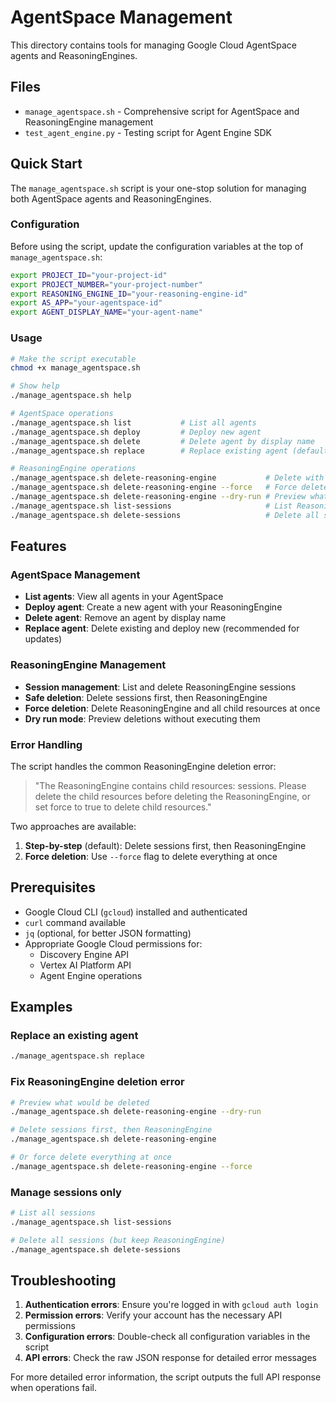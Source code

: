 # AgentSpace Management

This directory contains tools for managing Google Cloud AgentSpace agents and ReasoningEngines.

## Files

- `manage_agentspace.sh` - Comprehensive script for AgentSpace and ReasoningEngine management
- `test_agent_engine.py` - Testing script for Agent Engine SDK

## Quick Start

The `manage_agentspace.sh` script is your one-stop solution for managing both AgentSpace agents and ReasoningEngines.

### Configuration

Before using the script, update the configuration variables at the top of `manage_agentspace.sh`:

```bash
export PROJECT_ID="your-project-id"
export PROJECT_NUMBER="your-project-number"
export REASONING_ENGINE_ID="your-reasoning-engine-id"
export AS_APP="your-agentspace-id"
export AGENT_DISPLAY_NAME="your-agent-name"
```

### Usage

```bash
# Make the script executable
chmod +x manage_agentspace.sh

# Show help
./manage_agentspace.sh help

# AgentSpace operations
./manage_agentspace.sh list           # List all agents
./manage_agentspace.sh deploy         # Deploy new agent
./manage_agentspace.sh delete         # Delete agent by display name
./manage_agentspace.sh replace        # Replace existing agent (default)

# ReasoningEngine operations
./manage_agentspace.sh delete-reasoning-engine           # Delete with sessions cleanup
./manage_agentspace.sh delete-reasoning-engine --force   # Force delete everything
./manage_agentspace.sh delete-reasoning-engine --dry-run # Preview what would be deleted
./manage_agentspace.sh list-sessions                     # List ReasoningEngine sessions
./manage_agentspace.sh delete-sessions                   # Delete all sessions
```

## Features

### AgentSpace Management
- **List agents**: View all agents in your AgentSpace
- **Deploy agent**: Create a new agent with your ReasoningEngine
- **Delete agent**: Remove an agent by display name
- **Replace agent**: Delete existing and deploy new (recommended for updates)

### ReasoningEngine Management
- **Session management**: List and delete ReasoningEngine sessions
- **Safe deletion**: Delete sessions first, then ReasoningEngine
- **Force deletion**: Delete ReasoningEngine and all child resources at once
- **Dry run mode**: Preview deletions without executing them

### Error Handling
The script handles the common ReasoningEngine deletion error:
> "The ReasoningEngine contains child resources: sessions. Please delete the child resources before deleting the ReasoningEngine, or set force to true to delete child resources."

Two approaches are available:
1. **Step-by-step** (default): Delete sessions first, then ReasoningEngine
2. **Force deletion**: Use `--force` flag to delete everything at once

## Prerequisites

- Google Cloud CLI (`gcloud`) installed and authenticated
- `curl` command available
- `jq` (optional, for better JSON formatting)
- Appropriate Google Cloud permissions for:
  - Discovery Engine API
  - Vertex AI Platform API
  - Agent Engine operations

## Examples

### Replace an existing agent
```bash
./manage_agentspace.sh replace
```

### Fix ReasoningEngine deletion error
```bash
# Preview what would be deleted
./manage_agentspace.sh delete-reasoning-engine --dry-run

# Delete sessions first, then ReasoningEngine
./manage_agentspace.sh delete-reasoning-engine

# Or force delete everything at once
./manage_agentspace.sh delete-reasoning-engine --force
```

### Manage sessions only
```bash
# List all sessions
./manage_agentspace.sh list-sessions

# Delete all sessions (but keep ReasoningEngine)
./manage_agentspace.sh delete-sessions
```

## Troubleshooting

1. **Authentication errors**: Ensure you're logged in with `gcloud auth login`
2. **Permission errors**: Verify your account has the necessary API permissions
3. **Configuration errors**: Double-check all configuration variables in the script
4. **API errors**: Check the raw JSON response for detailed error messages

For more detailed error information, the script outputs the full API response when operations fail.
